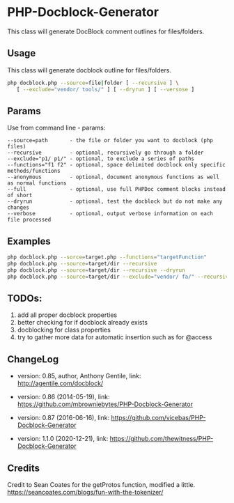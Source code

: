 # PHP-Docblock-Generator

This class will generate DocBlock comment outlines for files/folders.

## Usage

This class will generate docblock outline for files/folders.

```sh
php docblock.php --source=file|folder [ --recursive ] \
   [ --exclude="vendor/ tools/" ] [ --dryrun ] [ --versose ]
```

## Params

Use from command line - params:

```
--source=path       - the file or folder you want to docblock (php files)
--recursive         - optional, recursively go through a folder
--exclude="p1/ p1/" - optional, to exclude a series of paths
--functions="f1 f2" - optional, space delimited docblock only specific methods/functions
--anonymous         - optional, document anonymous functions as well as normal functions
--full              - optional, use full PHPDoc comment blocks instead of short
--dryrun            - optional, test the docblock but do not make any changes
--verbose           - optional, output verbose information on each file processed
```

## Examples

```sh
php docblock.php --sorce=target.php --functions="targetFunction"
php docblock.php --source=target/dir --recursive
php docblock.php --source=target/dir --recursive --dryrun
php docblock.php --source=target/dir --exclude="vendor/ fa/" --recursive --dryrun
```

## TODOs:

 1. add all proper docblock properties
 2. better checking for if docblock already exists
 3. docblocking for class properties
 4. try to gather more data for automatic insertion such as for @access

## ChangeLog

* version: 0.85, author, Anthony Gentile, link: http://agentile.com/docblock/

* version: 0.86 (2014-05-19), link: https://github.com/mbrowniebytes/PHP-Docblock-Generator

* version: 0.87 (2016-06-16), link: https://github.com/vicebas/PHP-Docblock-Generator

* version: 1.1.0 (2020-12-21), link: https://github.com/thewitness/PHP-Docblock-Generator

## Credits

Credit to Sean Coates for the getProtos function, modified a little.
https://seancoates.com/blogs/fun-with-the-tokenizer/
